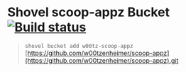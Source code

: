 # Shovel scoop-appz Bucket [![Build status](https://ci.appveyor.com/api/projects/status/7ql8maqjki5gnsck/branch/main?svg=true)](https://ci.appveyor.com/project/w00tzenheimer/scoop-appz/branch/main)


> `shovel bucket add w00tz-scoop-appz` [https://github.com/w00tzenheimer/scoop-appz](https://github.com/w00tzenheimer/scoop-appz).git

